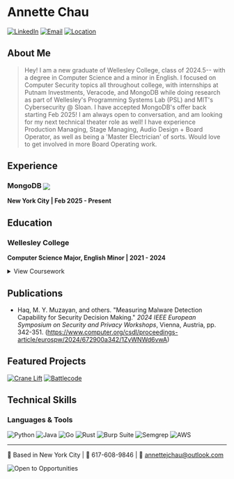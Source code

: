 <div align="left">

# Annette Chau

[![LinkedIn](https://img.shields.io/badge/LinkedIn-Connect-blue?style=for-the-badge&logo=linkedin)](https://linkedin.com/in/annette-chau/)
[![Email](https://img.shields.io/badge/Email-Contact-red?style=for-the-badge&logo=gmail)](mailto:annettejchau@outlook.com)
[![Location](https://img.shields.io/badge/Location-New_York_City-green?style=for-the-badge&logo=google-maps)](https://www.google.com/maps/place/New-York-City,NY)

</div>

## About Me
> Hey! I am a new graduate of Wellesley College, class of 2024.5-- with a degree in Computer Science and a minor in English. I focused on Computer Security topics all throughout college, with internships at Putnam Investments, Veracode, and MongoDB while doing research as part of Wellesley's Programming Systems Lab (PSL) and MIT's Cybersecurity @ Sloan. I have accepted MongoDB's offer back starting Feb 2025!
> I am always open to conversation, and am looking for my next technical theater role as well! I have experience Production Managing, Stage Managing, Audio Design + Board Operator, as well as being a 'Master Electrician' of sorts. Would love to get involved in more Board Operating work.


## Experience

### MongoDB <img src="https://img.shields.io/badge/Role-Software_Engineer_2-blue?style=flat-square&logo=mongodb" align="center">
**New York City | Feb 2025 - Present**  


## Education

### Wellesley College
**Computer Science Major, English Minor | 2021 - 2024**

<details>
<summary>View Coursework</summary>

#### Key Coursework
- Computer Systems & Cybersecurity
- Algorithms & Theory of Computation
- Computer Networks
- Mobile App Development
- Systems Modeling

#### Research
- Wellesley Programming Systems Lab
- MIT Sloan CAMS Lab (Ransomware Research)

#### Theater
- Production Manager
- Stage Manager
- Sound Engineering and Sound Design => QLab
- Lighting

</details>

## Publications

- Haq, M. Y. Muzayan, and others. "Measuring Malware Detection Capability for Security Decision Making." *2024 IEEE European Symposium on Security and Privacy Workshops*, Vienna, Austria, pp. 342-351.
(https://www.computer.org/csdl/proceedings-article/eurospw/2024/672900a342/1ZyWNWd6vwA)

## Featured Projects

<tr>
<td align="left">
  <a href="https://github.com/aj-chau/wasmtime"><img src="https://img.shields.io/badge/Crane_Lift-IR_Fuzzer-red?style=for-the-badge" alt="Crane Lift"/></a>
</td>
<td align="center">
  <a href="https://github.com/aj-chau/battlecode25"><img src="https://img.shields.io/badge/MIT-Battlecode-blue?style=for-the-badge" alt="Battlecode"/></a>
</tr>

## Technical Skills

### Languages & Tools
<div align="left">

![Python](https://img.shields.io/badge/Python-orange?style=flat-square&logo=python)
![Java](https://img.shields.io/badge/Java-orange?style=flat-square&logo=java)
![Go](https://img.shields.io/badge/Go-Learning-blue?style=flat-square&logo=go)
![Rust](https://img.shields.io/badge/Rust-Learning-red?style=flat-square&logo=rust)
![Burp Suite](https://img.shields.io/badge/Burp-Suite-orange?style=flat-square)
![Semgrep](https://img.shields.io/badge/Semgrep-blue?style=flat-square)
![AWS](https://img.shields.io/badge/AWS-Certified-yellow?style=flat-square&logo=amazon-aws)

</div>

---
<div align="left">

📍 Based in New York City | 📱 617-608-9846 | 📧 annettejchau@outlook.com

<img src="https://img.shields.io/badge/Open_to-Security_Opportunities-green?style=for-the-badge" alt="Open to Opportunities"/>

</div>
